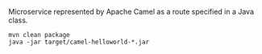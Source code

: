 Microservice represented by Apache Camel as a route specified in a Java class.

```
mvn clean package
java -jar target/camel-helloworld-*.jar
```
